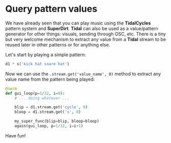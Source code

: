 # Query pattern values

We have already seen that you can play music using the **TidalCycles** pattern system and **SuperDirt**. **Tidal** can also be used as a value/pattern generator for other things: visuals, sending through OSC, etc. There is a tiny but very welcome mechanism to extract any value from a **Tidal** stream to be reused later in other patterns or for anything else.

Let's start by playing a simple pattern:
```python
d1 * s('kick hat snare hat')
```

Now we can use the `.stream.get('value_name', 0)` method to extract any value name from the pattern being played:
```python
@swim
def gui_loop(p=1/32, i=0):
    # ... doing whatever ...

    blip = d1.stream.get('cycle', 0)
    bloop = d1.stream.get('s', 0)

    my_super_func(blip=blip, bloop=bloop)
    again(gui_loop, p=1/32, i=i+1)
```

Have fun!
